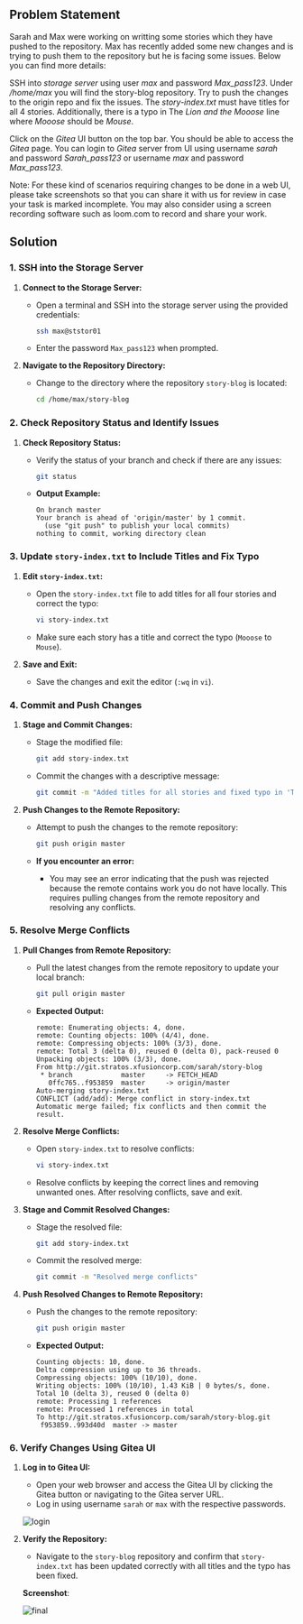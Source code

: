 ## Problem Statement

Sarah and Max were working on writting some stories which they have pushed to the repository. Max has recently added some new changes and is trying to push them to the repository but he is facing some issues. Below you can find more details:

SSH into _storage server_ using user _max_ and password _Max_pass123_. Under _/home/max_ you will find the story-blog repository. Try to push the changes to the origin repo and fix the issues. The _story-index.txt_ must have titles for all 4 stories. Additionally, there is a typo in The _Lion and the Mooose_ line where _Mooose_ should be _Mouse_.

Click on the _Gitea_ UI button on the top bar. You should be able to access the _Gitea_ page. You can login to _Gitea_ server from UI using username _sarah_ and password _Sarah_pass123_ or username _max_ and password _Max_pass123_.

Note: For these kind of scenarios requiring changes to be done in a web UI, please take screenshots so that you can share it with us for review in case your task is marked incomplete. You may also consider using a screen recording software such as loom.com to record and share your work.

## Solution

### 1. SSH into the Storage Server

1. **Connect to the Storage Server:**
   - Open a terminal and SSH into the storage server using the provided credentials:

     ```bash
     ssh max@ststor01
     ```

   - Enter the password `Max_pass123` when prompted.

2. **Navigate to the Repository Directory:**
   - Change to the directory where the repository `story-blog` is located:

     ```bash
     cd /home/max/story-blog
     ```

### 2. Check Repository Status and Identify Issues

1. **Check Repository Status:**
   - Verify the status of your branch and check if there are any issues:

     ```bash
     git status
     ```

   - **Output Example:**

     ```
     On branch master
     Your branch is ahead of 'origin/master' by 1 commit.
       (use "git push" to publish your local commits)
     nothing to commit, working directory clean
     ```

### 3. Update `story-index.txt` to Include Titles and Fix Typo

1. **Edit `story-index.txt`:**
   - Open the `story-index.txt` file to add titles for all four stories and correct the typo:

     ```bash
     vi story-index.txt
     ```

   - Make sure each story has a title and correct the typo (`Mooose` to `Mouse`).

2. **Save and Exit:**
   - Save the changes and exit the editor (`:wq` in `vi`).

### 4. Commit and Push Changes

1. **Stage and Commit Changes:**
   - Stage the modified file:

     ```bash
     git add story-index.txt
     ```

   - Commit the changes with a descriptive message:

     ```bash
     git commit -m "Added titles for all stories and fixed typo in 'The Lion and the Mooose'"
     ```

2. **Push Changes to the Remote Repository:**
   - Attempt to push the changes to the remote repository:

     ```bash
     git push origin master
     ```

   - **If you encounter an error:**
     - You may see an error indicating that the push was rejected because the remote contains work you do not have locally. This requires pulling changes from the remote repository and resolving any conflicts.

### 5. Resolve Merge Conflicts

1. **Pull Changes from Remote Repository:**
   - Pull the latest changes from the remote repository to update your local branch:

     ```bash
     git pull origin master
     ```

   - **Expected Output:**

     ```
     remote: Enumerating objects: 4, done.
     remote: Counting objects: 100% (4/4), done.
     remote: Compressing objects: 100% (3/3), done.
     remote: Total 3 (delta 0), reused 0 (delta 0), pack-reused 0
     Unpacking objects: 100% (3/3), done.
     From http://git.stratos.xfusioncorp.com/sarah/story-blog
      * branch            master     -> FETCH_HEAD
        0ffc765..f953859  master     -> origin/master
     Auto-merging story-index.txt
     CONFLICT (add/add): Merge conflict in story-index.txt
     Automatic merge failed; fix conflicts and then commit the result.
     ```

2. **Resolve Merge Conflicts:**
   - Open `story-index.txt` to resolve conflicts:

     ```bash
     vi story-index.txt
     ```

   - Resolve conflicts by keeping the correct lines and removing unwanted ones. After resolving conflicts, save and exit.

3. **Stage and Commit Resolved Changes:**
   - Stage the resolved file:

     ```bash
     git add story-index.txt
     ```

   - Commit the resolved merge:

     ```bash
     git commit -m "Resolved merge conflicts"
     ```

4. **Push Resolved Changes to Remote Repository:**
   - Push the changes to the remote repository:

     ```bash
     git push origin master
     ```

   - **Expected Output:**

     ```
     Counting objects: 10, done.
     Delta compression using up to 36 threads.
     Compressing objects: 100% (10/10), done.
     Writing objects: 100% (10/10), 1.43 KiB | 0 bytes/s, done.
     Total 10 (delta 3), reused 0 (delta 0)
     remote: Processing 1 references
     remote: Processed 1 references in total
     To http://git.stratos.xfusioncorp.com/sarah/story-blog.git
      f953859..993d40d  master -> master
     ```

### 6. Verify Changes Using Gitea UI

1. **Log in to Gitea UI:**
   - Open your web browser and access the Gitea UI by clicking the Gitea button or navigating to the Gitea server URL.
   - Log in using username `sarah` or `max` with the respective passwords.

   ![login](https://github.com/prudvikeshav/KodekloudEnginner/blob/main/GIT/images/max%20login.png)

2. **Verify the Repository:**
   - Navigate to the `story-blog` repository and confirm that `story-index.txt` has been updated correctly with all titles and the typo has been fixed.

   **Screenshot**:

   ![final](https://github.com/prudvikeshav/KodekloudEnginner/blob/main/GIT/images/Final%20repo.png)
